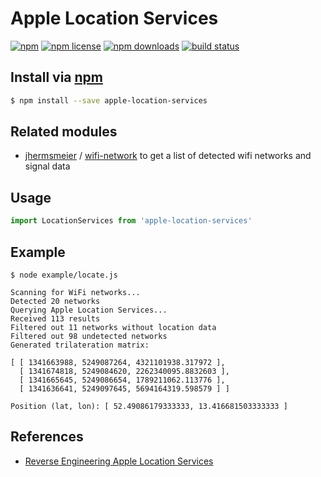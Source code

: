 # Apple Location Services
[![npm](https://img.shields.io/npm/v/apple-location-services.svg?style=flat-square)](https://npmjs.com/package/apple-location-services)
[![npm license](https://img.shields.io/npm/l/apple-location-services.svg?style=flat-square)](https://npmjs.com/package/apple-location-services)
[![npm downloads](https://img.shields.io/npm/dm/apple-location-services.svg?style=flat-square)](https://npmjs.com/package/apple-location-services)
[![build status](https://img.shields.io/travis/jhermsmeier/node-apple-location-services/master.svg?style=flat-square)](https://travis-ci.org/jhermsmeier/node-apple-location-services)

## Install via [npm](https://npmjs.com)

```sh
$ npm install --save apple-location-services
```

## Related modules

- [jhermsmeier](https://github.com/jhermsmeier) / [wifi-network](https://github.com/jhermsmeier/node-wifi-network)
  to get a list of detected wifi networks and signal data

## Usage

```js
import LocationServices from 'apple-location-services'
```

## Example

```
$ node example/locate.js
```

```
Scanning for WiFi networks...
Detected 20 networks
Querying Apple Location Services...
Received 113 results
Filtered out 11 networks without location data
Filtered out 98 undetected networks
Generated trilateration matrix:

[ [ 1341663988, 5249087264, 4321101938.317972 ],
  [ 1341674818, 5249084620, 2262340095.8832603 ],
  [ 1341665645, 5249086654, 1789211062.113776 ],
  [ 1341636641, 5249097645, 5694164319.598579 ] ]

Position (lat, lon): [ 52.49086179333333, 13.416681503333333 ]
```

## References

- [Reverse Engineering Apple Location Services](https://appelsiini.net/2017/reverse-engineering-location-services/)
